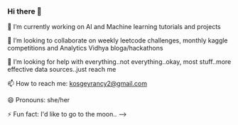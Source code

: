 ### Hi there 👋


 🔭 I’m currently working on AI and Machine learning tutorials and projects
 
 👯 I’m looking to collaborate on weekly leetcode challenges, monthly kaggle competitions and Analytics Vidhya bloga/hackathons
 
 🤔 I’m looking for help with everything..not everything..okay, most stuff..more effective data sources..just reach me
 
 📫 How to reach me: kosgeyrancy2@gmail.com
 
 😄 Pronouns: she/her
 
 ⚡ Fun fact: I'd like to go to the moon..
-->

